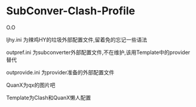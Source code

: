 # SubConver-Clash-Profile
O.O

ljhy.ini 为辣鸡HY的垃圾外部配置文件,留着免的忘记一些语法

outpref.ini   为subconverter外部配置文件,不在维护,该用Template中的provider替代

outprovide.ini 为provider准备的外部配置文件

QuanX为qx的图片吧

Template为Clash和QuanX懒人配置
